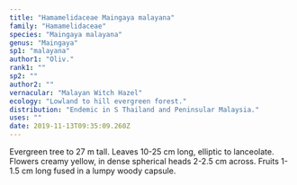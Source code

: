 ```yaml
---
title: "Hamamelidaceae Maingaya malayana"
family: "Hamamelidaceae"
species: "Maingaya malayana"
genus: "Maingaya"
sp1: "malayana"
author1: "Oliv."
rank1: ""
sp2: ""
author2: ""
vernacular: "Malayan Witch Hazel"
ecology: "Lowland to hill evergreen forest."
distribution: "Endemic in S Thailand and Peninsular Malaysia."
uses: ""
date: 2019-11-13T09:35:09.260Z
---
```

Evergreen tree to 27 m tall. Leaves 10-25 cm long, elliptic to lanceolate. Flowers creamy yellow, in dense spherical heads 2-2.5 cm across. Fruits 1-1.5 cm long fused in a lumpy woody capsule.